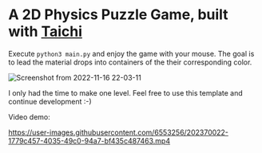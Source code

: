 # A 2D Physics Puzzle Game, built with [Taichi](https://github.com/taichi-dev/taichi)

Execute `python3 main.py` and enjoy the game with your mouse. The goal is to lead the material drops into containers of the their corresponding color.

![Screenshot from 2022-11-16 22-03-11](https://user-images.githubusercontent.com/6553256/202201132-4cf5b9e2-dfad-4ef4-99ee-1d9075290f8a.png)

I only had the time to make one level. Feel free to use this template and continue development :-)

Video demo:


https://user-images.githubusercontent.com/6553256/202370022-1779c457-4035-49c0-94a7-bf435c487463.mp4


